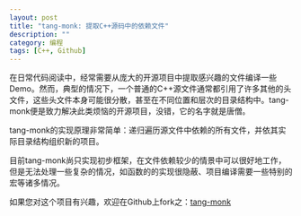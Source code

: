 ```yaml
---
layout: post
title: "tang-monk: 提取C++源码中的依赖文件"
description: ""
category: 编程
tags: [C++, Github]
---
```


在日常代码阅读中，经常需要从庞大的开源项目中提取感兴趣的文件编译一些Demo。然而，典型的情况下，一个普通的C++源文件通常都引用了许多其他的头文件，这些头文件本身可能很分散，甚至在不同位置和层次的目录结构中。tang-monk便是致力解决此类烦恼的开源项目，没错，它的名字就是唐僧。

tang-monk的实现原理非常简单：递归遍历源文件中依赖的所有文件，并依其实际目录结构组织新的项目。

目前tang-monk尚只实现初步框架，在文件依赖较少的情景中可以很好地工作，但是无法处理一些复杂的情况，如函数的的实现很隐蔽、项目编译需要一些特别的宏等诸多情况。

如果您对这个项目有兴趣，欢迎在Github上fork之：[tang-monk](https://github.com/joshualeung/tang-monk)